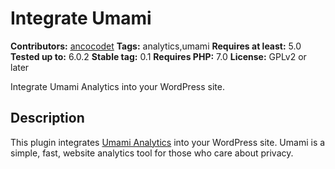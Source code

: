 # Integrate Umami #
**Contributors:** [ancocodet](https://github.com/Ancocodet)
**Tags:** analytics,umami
**Requires at least:** 5.0
**Tested up to:** 6.0.2
**Stable tag:** 0.1
**Requires PHP:** 7.0
**License:** GPLv2 or later

Integrate Umami Analytics into your WordPress site.

## Description ##

This plugin integrates [Umami Analytics](https://umami.is/) into your WordPress site. 
Umami is a simple, fast, website analytics tool for those who care about privacy.